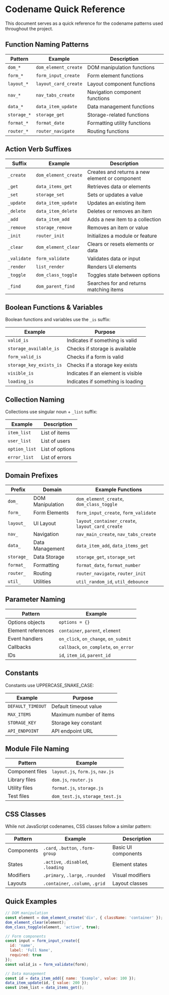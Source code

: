 # Codename Quick Reference

This document serves as a quick reference for the codename patterns used throughout the project.

## Function Naming Patterns

| Pattern | Example | Description |
|---------|---------|-------------|
| `dom_*` | `dom_element_create` | DOM manipulation functions |
| `form_*` | `form_input_create` | Form element functions |
| `layout_*` | `layout_card_create` | Layout component functions |
| `nav_*` | `nav_tabs_create` | Navigation component functions |
| `data_*` | `data_item_update` | Data management functions |
| `storage_*` | `storage_get` | Storage-related functions |
| `format_*` | `format_date` | Formatting utility functions |
| `router_*` | `router_navigate` | Routing functions |

## Action Verb Suffixes

| Suffix | Example | Description |
|--------|---------|-------------|
| `_create` | `dom_element_create` | Creates and returns a new element or component |
| `_get` | `data_items_get` | Retrieves data or elements |
| `_set` | `storage_set` | Sets or updates a value |
| `_update` | `data_item_update` | Updates an existing item |
| `_delete` | `data_item_delete` | Deletes or removes an item |
| `_add` | `data_item_add` | Adds a new item to a collection |
| `_remove` | `storage_remove` | Removes an item or value |
| `_init` | `router_init` | Initializes a module or feature |
| `_clear` | `dom_element_clear` | Clears or resets elements or data |
| `_validate` | `form_validate` | Validates data or input |
| `_render` | `list_render` | Renders UI elements |
| `_toggle` | `dom_class_toggle` | Toggles state between options |
| `_find` | `dom_parent_find` | Searches for and returns matching items |

## Boolean Functions & Variables

Boolean functions and variables use the `_is` suffix:

| Example | Purpose |
|---------|---------|
| `valid_is` | Indicates if something is valid |
| `storage_available_is` | Checks if storage is available |
| `form_valid_is` | Checks if a form is valid |
| `storage_key_exists_is` | Checks if a storage key exists |
| `visible_is` | Indicates if an element is visible |
| `loading_is` | Indicates if something is loading |

## Collection Naming

Collections use singular noun + `_list` suffix:

| Example | Description |
|---------|-------------|
| `item_list` | List of items |
| `user_list` | List of users |
| `option_list` | List of options |
| `error_list` | List of errors |

## Domain Prefixes

| Prefix | Domain | Example Functions |
|--------|--------|-------------------|
| `dom_` | DOM Manipulation | `dom_element_create`, `dom_class_toggle` |
| `form_` | Form Elements | `form_input_create`, `form_validate` |
| `layout_` | UI Layout | `layout_container_create`, `layout_card_create` |
| `nav_` | Navigation | `nav_main_create`, `nav_tabs_create` |
| `data_` | Data Management | `data_item_add`, `data_items_get` |
| `storage_` | Data Storage | `storage_get`, `storage_set` |
| `format_` | Formatting | `format_date`, `format_number` |
| `router_` | Routing | `router_navigate`, `router_init` |
| `util_` | Utilities | `util_random_id`, `util_debounce` |

## Parameter Naming

| Pattern | Example |
|---------|---------|
| Options objects | `options = {}` |
| Element references | `container`, `parent`, `element` |
| Event handlers | `on_click`, `on_change`, `on_submit` |
| Callbacks | `callback`, `on_complete`, `on_error` |
| IDs | `id`, `item_id`, `parent_id` |

## Constants

Constants use UPPERCASE_SNAKE_CASE:

| Example | Purpose |
|---------|---------|
| `DEFAULT_TIMEOUT` | Default timeout value |
| `MAX_ITEMS` | Maximum number of items |
| `STORAGE_KEY` | Storage key constant |
| `API_ENDPOINT` | API endpoint URL |

## Module File Naming

| Pattern | Example |
|---------|---------|
| Component files | `layout.js`, `form.js`, `nav.js` |
| Library files | `dom.js`, `router.js` |
| Utility files | `format.js`, `storage.js` |
| Test files | `dom_test.js`, `storage_test.js` |

## CSS Classes

While not JavaScript codenames, CSS classes follow a similar pattern:

| Pattern | Example | Description |
|---------|---------|-------------|
| Components | `.card`, `.button`, `.form-group` | Basic UI components |
| States | `.active`, `.disabled`, `.loading` | Element states |
| Modifiers | `.primary`, `.large`, `.rounded` | Visual modifiers |
| Layouts | `.container`, `.column`, `.grid` | Layout classes |

## Quick Examples

```javascript
// DOM manipulation
const element = dom_element_create('div', { className: 'container' });
dom_element_clear(element);
dom_class_toggle(element, 'active', true);

// Form components
const input = form_input_create({ 
  id: 'name', 
  label: 'Full Name', 
  required: true 
});
const valid_is = form_validate(form);

// Data management
const id = data_item_add({ name: 'Example', value: 100 });
data_item_update(id, { value: 200 });
const item_list = data_items_get();
``` 